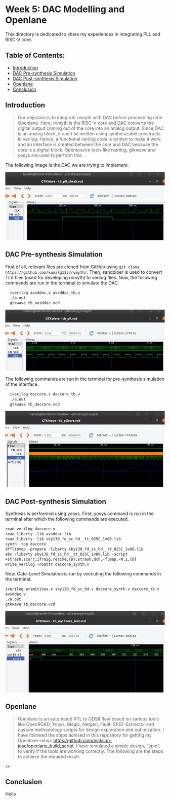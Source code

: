 # Week 5: DAC Modelling and Openlane

This directory is dedicated to share my experiences in integrating PLL and RISC-V core.

## Table of Contents:
   - [Introduction](https://github.com/harishMadhavan1010/RISC-V-based-SOC/blob/main/Week%205/README.md#introduction)
   - [DAC Pre-synthesis Simulation](https://github.com/harishMadhavan1010/RISC-V-based-SOC/blob/main/Week%205/README.md#dac-pre-synthesis-simulation)
   - [DAC Post-synthesis Simulation](https://github.com/harishMadhavan1010/RISC-V-based-SOC/blob/main/Week%205/README.md#dac-post-synthesis-simulation)
   - [Openlane](https://github.com/harishMadhavan1010/RISC-V-based-SOC/blob/main/Week%205/README.md#openlane)
   - [Conclusion](https://github.com/harishMadhavan1010/RISC-V-based-SOC/blob/main/Week%205/README.md#conclusion)

## Introduction

> Our objective is to integrate rvmyth with DAC before proceeding onto Openlane. Here, rvmyth is the RISC-V core and DAC converts the digital output coming out of the core into an analog output. Since DAC is an analog block, it can't be written using synthesizable constructs in verilog. Hence, a functional verilog code is written to make it work and an interface is created between the core and DAC because the core is a digital block. Opensource tools like iverilog, gtkwave and yosys are used to perform this.

The following image is the DAC we are trying to implement.

![DAC](../Week%204/images/Capture4.png)

## DAC Pre-synthesis Simulation

First of all, relevant files are cloned from GitHub using `git clone https://github.com/kunalg123/rvmyth/`. Then, sandpiper is used to convert TLV files (used for developing rvmyth) to verilog files. Now, the following commands are run in the terminal to simulate the DAC.

```  
  iverilog avsddac.v avsddac_tb.v
  ./a.out
  gtkwave tb_avsddac.vcd
```
  
![dac](../Week%204/images/Capture3.PNG)

The following commands are run in the terminal for pre-synthesis simulation of the interface.

```
  iverilog daccore.v daccore_tb.v
  ./a.out
  gtkwave tb_daccore.vcd
```

![daccore](../Week%204/images/Capture1.PNG)

## DAC Post-synthesis Simulation

Synthesis is performed using yosys. First, yosys command is run in the terminal after which the following commands are executed.

```
read_verilog daccore.v 
read_liberty -lib avsddac.lib 
read_liberty -lib sky130_fd_sc_hd__tt_025C_1v80.lib 
synth -top daccore
dfflibmap -prepare -liberty sky130_fd_sc_hd__tt_025C_1v80.lib
abc -liberty sky130_fd_sc_hd__tt_025C_1v80.lib -script +strash;scorr;ifraig;retime;{D};strash;dch,-f;map,-M,1,{D}
write_verilog -noattr daccore_synth.v 
```

Now, Gate-Level Simulation is run by executing the following commands in the terminal.

```
iverilog primitives.v sky130_fd_sc_hd.v daccore_synth.v daccore_tb.v avsddac.v
./a.out
gtkwave tb_daccore.vcd
```

![postsynth](../Week%204/images/Capture2.PNG)

## Openlane

> Openlane is an automated RTL to GDSII flow based on various tools like OpenROAD, Yosys, Magic, Netgen, Fault, SPEF-Extractor and custom methodology scripts for design exploration and optimization. I have followed the steps advised in this repository for getting my Openlane setup: https://github.com/nickson-jose/openlane_build_script. I have simulated a simple design, "spm", to verify if the tools are working correctly. The following are the steps to achieve the required result.

```
<>
```



## Conclusion

Hello
